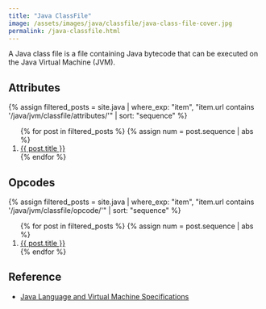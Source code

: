 ```yaml
---
title: "Java ClassFile"
image: /assets/images/java/classfile/java-class-file-cover.jpg
permalink: /java-classfile.html
---
```


A Java class file is a file containing Java bytecode that can be executed on the Java Virtual Machine (JVM).

## Attributes

{%
assign filtered_posts = site.java |
where_exp: "item", "item.url contains '/java/jvm/classfile/attributes/'" |
sort: "sequence"
%}
<ol>
    {% for post in filtered_posts %}
    {% assign num = post.sequence | abs %}
    <li>
        <a href="{{ post.url }}">{{ post.title }}</a>
    </li>
    {% endfor %}
</ol>

## Opcodes

{%
assign filtered_posts = site.java |
where_exp: "item", "item.url contains '/java/jvm/classfile/opcode/'" |
sort: "sequence"
%}
<ol>
    {% for post in filtered_posts %}
    {% assign num = post.sequence | abs %}
    <li>
        <a href="{{ post.url }}">{{ post.title }}</a>
    </li>
    {% endfor %}
</ol>

## Reference

- [Java Language and Virtual Machine Specifications](https://docs.oracle.com/javase/specs/index.html)
